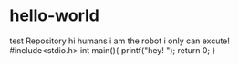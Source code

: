 # hello-world
test Repository
hi humans 
i am the robot
i only can excute!
#include<stdio.h>
int main(){
  printf("hey! ");
  return 0;
}
